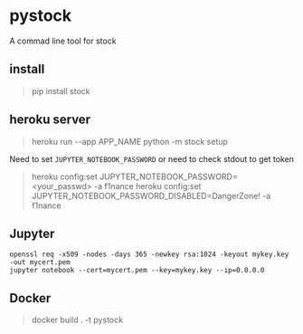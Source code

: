 
# pystock

A commad line tool for stock

## install

> pip install stock

## heroku server

> heroku run --app APP_NAME python -m stock setup

Need to set `JUPYTER_NOTEBOOK_PASSWORD` or need to check stdout to get token

> heroku config:set JUPYTER_NOTEBOOK_PASSWORD=<your_passwd> -a f1nance
> heroku config:set JUPYTER_NOTEBOOK_PASSWORD_DISABLED=DangerZone! -a f1nance

## Jupyter

```
openssl req -x509 -nodes -days 365 -newkey rsa:1024 -keyout mykey.key -out mycert.pem
jupyter notebook --cert=mycert.pem --key=mykey.key --ip=0.0.0.0
```

## Docker

> docker build . -t pystock
